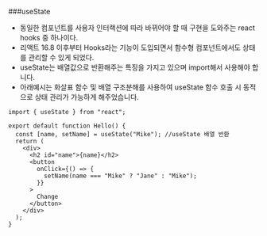 ###useState

- 동일한 컴포넌트를 사용자 인터랙션에 따라 바뀌어야 할 때 구현을 도와주는 react hooks 중 하나이다.
- 리액트 16.8 이후부터 Hooks라는 기능이 도입되면서 함수형 컴포넌트에서도 상태를 관리할 수 있게 되었다.
- useState는 배열값으로 반환해주는 특징을 가지고 있으며 import해서 사용해야 합니다.
- 아래예시는 화살표 함수 및 배열 구조분해를 사용하여 useState 함수 호출 시 동적으로 상태 관리가 가능하게 해주었습니다.

```
import { useState } from "react";

export default function Hello() {
  const [name, setName] = useState("Mike"); //useState 배열 반환
  return (
    <div>
      <h2 id="name">{name}</h2>
      <button
        onClick={() => {
          setName(name === "Mike" ? "Jane" : "Mike");
        }}
      >
        Change
      </button>
    </div>
  );
}
```
